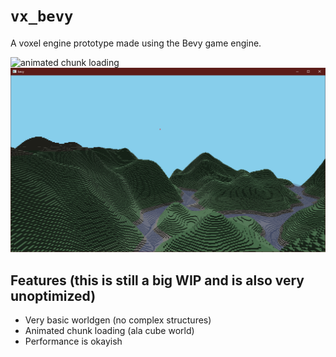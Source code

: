 # `vx_bevy`

A voxel engine prototype made using the Bevy game engine.

![animated chunk loading](assets/screenshots/chunkloading.gif)
![not much to see](assets/screenshots/ss.png)

## Features (this is still a big WIP and is also very unoptimized)
- Very basic worldgen (no complex structures)
- Animated chunk loading (ala cube world)
- Performance is okayish